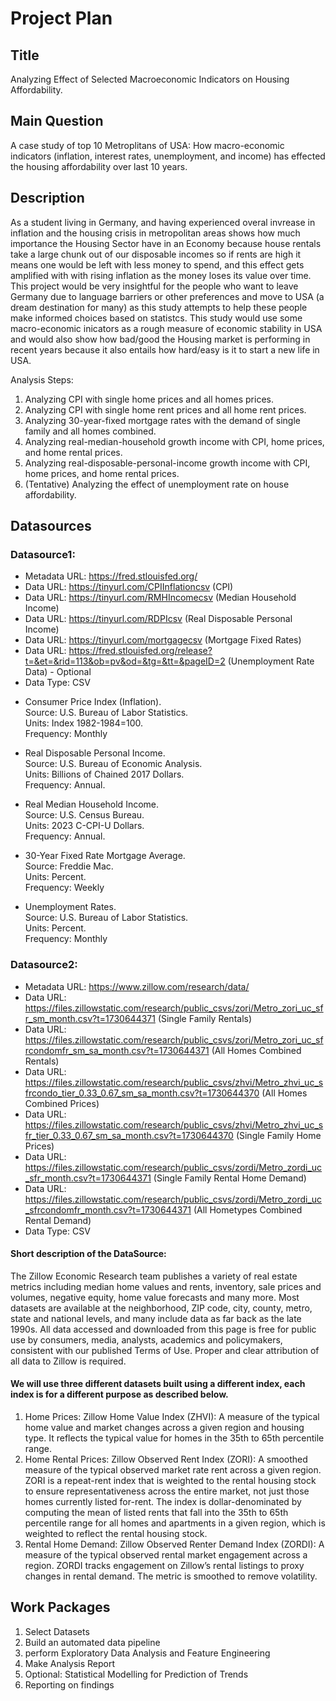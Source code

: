 # Project Plan

## Title
<!-- Give your project a short title. -->
Analyzing Effect of Selected Macroeconomic Indicators on Housing Affordability.

## Main Question

<!-- Think about one main question you want to answer based on the data. -->
A case study of top 10 Metroplitans of USA: How macro-economic indicators (inflation, interest rates, unemployment, and income) has effected the housing affordability over last 10 years.

## Description

<!-- Describe your data science project in max. 200 words. Consider writing about why and how you attempt it. -->
As a student living in Germany, and having experienced overal invrease in inflation and the housing crisis in metropolitan areas shows how much importance the Housing Sector have in an Economy because house rentals take a large chunk out of our disposable incomes so if rents are high it means one would be left with less money to spend, and this effect gets amplified with with rising inflation as the money loses its value over time. This project would be very insightful for the people who want to leave Germany due to language barriers or other preferences and move to USA (a dream destination for many) as this study attempts to help these people make informed choices based on statistcs. This study would use some macro-economic inicators as a rough measure of economic stability in USA and would also show how bad/good the Housing market is performing in recent years because it also entails how hard/easy is it to start a new life in USA.

Analysis Steps:
1. Analyzing CPI with single home prices and all homes prices.
2. Analyzing CPI with single home rent prices and all home rent prices.
3. Analyzing 30-year-fixed mortgage rates with the demand of single family and all homes combined.
4. Analyzing real-median-household growth income with CPI, home prices, and home rental prices.
5. Analyzing real-disposable-personal-income growth income with CPI, home prices, and home rental prices.
6. (Tentative) Analyzing the effect of unemployment rate on house affordability. 

## Datasources

<!-- Describe each datasources you plan to use in a section. Use the prefic "DatasourceX" where X is the id of the datasource. -->

### Datasource1: 
* Metadata URL: https://fred.stlouisfed.org/
* Data URL: https://tinyurl.com/CPIInflationcsv (CPI)
* Data URL: https://tinyurl.com/RMHIncomecsv (Median Household Income)
* Data URL: https://tinyurl.com/RDPIcsv (Real Disposable Personal Income)
* Data URL: https://tinyurl.com/mortgagecsv (Mortgage Fixed Rates)
* Data URL: https://fred.stlouisfed.org/release?t=&et=&rid=113&ob=pv&od=&tg=&tt=&pageID=2 (Unemployment Rate Data) - Optional
* Data Type: CSV

- Consumer Price Index (Inflation).  
Source: U.S. Bureau of Labor Statistics.  
Units:  Index 1982-1984=100.   
Frequency:  Monthly

- Real Disposable Personal Income.  
Source: U.S. Bureau of Economic Analysis.  
Units:  Billions of Chained 2017 Dollars.  
Frequency:  Annual.  


- Real Median Household Income.  
Source: U.S. Census Bureau.    
Units:  2023 C-CPI-U Dollars.  
Frequency:  Annual.  

- 30-Year Fixed Rate Mortgage Average.  
Source: Freddie Mac.  
Units:  Percent.  
Frequency:  Weekly  

- Unemployment Rates.  
Source: U.S. Bureau of Labor Statistics.     
Units:  Percent.  
Frequency:  Monthly  

### Datasource2: 
* Metadata URL: https://www.zillow.com/research/data/
* Data URL: https://files.zillowstatic.com/research/public_csvs/zori/Metro_zori_uc_sfr_sm_month.csv?t=1730644371 (Single Family Rentals)
* Data URL: https://files.zillowstatic.com/research/public_csvs/zori/Metro_zori_uc_sfrcondomfr_sm_sa_month.csv?t=1730644371 (All Homes Combined Rentals)
* Data URL: https://files.zillowstatic.com/research/public_csvs/zhvi/Metro_zhvi_uc_sfrcondo_tier_0.33_0.67_sm_sa_month.csv?t=1730644370 (All Homes Combined Prices)
* Data URL: https://files.zillowstatic.com/research/public_csvs/zhvi/Metro_zhvi_uc_sfr_tier_0.33_0.67_sm_sa_month.csv?t=1730644370 (Single Family Home Prices)
* Data URL: https://files.zillowstatic.com/research/public_csvs/zordi/Metro_zordi_uc_sfr_month.csv?t=1730644371 (Single Family Rental Home Demand)
* Data URL: https://files.zillowstatic.com/research/public_csvs/zordi/Metro_zordi_uc_sfrcondomfr_month.csv?t=1730644371 (All Hometypes Combined Rental Demand)
* Data Type: CSV

#### Short description of the DataSource:
The Zillow Economic Research team publishes a variety of real estate metrics including median home values and rents, inventory, sale prices and volumes, negative equity, home value forecasts and many more. Most datasets are available at the neighborhood, ZIP code, city, county, metro, state and national levels, and many include data as far back as the late 1990s. All data accessed and downloaded from this page is free for public use by consumers, media, analysts, academics and policymakers, consistent with our published Terms of Use. Proper and clear attribution of all data to Zillow is required.

#### We will use three different datasets built using a different index, each index is for a different purpose as described below.
1. Home Prices: Zillow Home Value Index (ZHVI): A measure of the typical home value and market changes across a given region and housing type. It reflects the typical value for homes in the 35th to 65th percentile range.
2. Home Rental Prices: Zillow Observed Rent Index (ZORI): A smoothed measure of the typical observed market rate rent across a given region. ZORI is a repeat-rent index that is weighted to the rental housing stock to ensure representativeness across the entire market, not just those homes currently listed for-rent. The index is dollar-denominated by computing the mean of listed rents that fall into the 35th to 65th percentile range for all homes and apartments in a given region, which is weighted to reflect the rental housing stock.
3. Rental Home Demand: Zillow Observed Renter Demand Index (ZORDI): A measure of the typical observed rental market engagement across a region. ZORDI tracks engagement on Zillow’s rental listings to proxy changes in rental demand. The metric is smoothed to remove volatility. 


## Work Packages

<!-- List of work packages ordered sequentially, each pointing to an issue with more details. -->

1. Select Datasets
2. Build an automated data pipeline
3. perform Exploratory Data Analysis and Feature Engineering
4. Make Analysis Report
5. Optional: Statistical Modelling for Prediction of Trends
6. Reporting on findings
